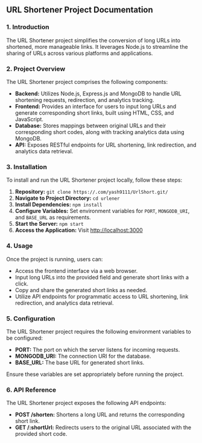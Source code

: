 ## URL Shortener Project Documentation

### 1. Introduction
The URL Shortener project simplifies the conversion of long URLs into shortened, more manageable links. It leverages Node.js to streamline the sharing of URLs across various platforms and applications.

### 2. Project Overview
The URL Shortener project comprises the following components:
- **Backend:** Utilizes Node.js, Express.js and MongoDB to handle URL shortening requests, redirection, and analytics tracking.
- **Frontend:** Provides an interface for users to input long URLs and generate corresponding short links, built using HTML, CSS, and JavaScript.
- **Database:** Stores mappings between original URLs and their corresponding short codes, along with tracking analytics data using MongoDB.
- **API:** Exposes RESTful endpoints for URL shortening, link redirection, and analytics data retrieval.

### 3. Installation
To install and run the URL Shortener project locally, follow these steps:
1. **Repository:** `git clone https://.com/yash9111/UrlShort.git/`
2. **Navigate to Project Directory:** `cd urlener`
3. **Install Dependencies:** `npm install`
4. **Configure Variables:** Set environment variables for `PORT`, `MONGODB_URI`, and `BASE_URL` as requirements.
5. **Start the Server:** `npm start`
6. **Access the Application:** Visit [http://localhost:3000](http://localhost:3000)

### 4. Usage
Once the project is running, users can:
- Access the frontend interface via a web browser.
- Input long URLs into the provided field and generate short links with a click.
- Copy and share the generated short links as needed.
- Utilize API endpoints for programmatic access to URL shortening, link redirection, and analytics data retrieval.

### 5. Configuration
The URL Shortener project requires the following environment variables to be configured:
- **PORT:** The port on which the server listens for incoming requests.
- **MONGODB_URI:** The connection URI for the database.
- **BASE_URL:** The base URL for generated short links.

Ensure these variables are set appropriately before running the project.

### 6. API Reference
The URL Shortener project exposes the following API endpoints:
- **POST /shorten:** Shortens a long URL and returns the corresponding short link.
- **GET /:shortUrl:** Redirects users to the original URL associated with the provided short code.

